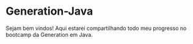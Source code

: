 # Generation-Java
Sejam bem vindos!
Aqui estarei compartilhando todo meu progresso no bootcamp da Generation em Java. 
